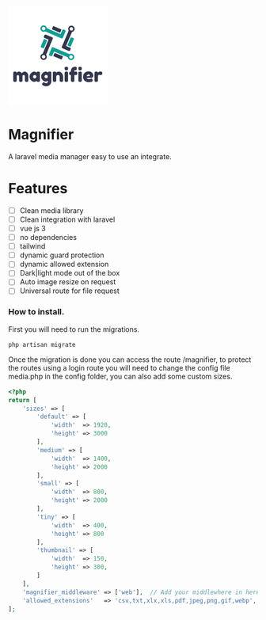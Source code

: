 ![image info](https://raw.githubusercontent.com/mariojgt/magnifier/main/Publish/Public/image/magnifier.png)
# Magnifier

A laravel media manager easy to use an integrate.

# Features

- [ ] Clean media library
- [ ] Clean integration with laravel
- [ ] vue js 3
- [ ] no dependencies
- [ ] tailwind
- [ ] dynamic guard protection
- [ ] dynamic allowed extension
- [ ] Dark|light mode out of the box
- [ ] Auto image resize on request
- [ ] Universal route for file request

### How to install.

First you will need to run the migrations.

```art
php artisan migrate
```

Once the migration is done you can access the route /magnifier, to protect the routes using a login route you will need to change the config file media.php in the config folder, you can also add some custom sizes.

```php
<?php
return [
    'sizes' => [
        'default' => [
            'width'  => 1920,
            'height' => 3000
        ],
        'medium' => [
            'width'  => 1400,
            'height' => 2000
        ],
        'small' => [
            'width'  => 800,
            'height' => 2000
        ],
        'tiny' => [
            'width'  => 400,
            'height' => 800
        ],
        'thumbnail' => [
            'width'  => 150,
            'height' => 300,
        ]
    ],
    'magnifier_middleware' => ['web'],  // Add your middlewhere in here
    'allowed_extensions'   => 'csv,txt,xlx,xls,pdf,jpeg,png,gif,webp',
];
```

